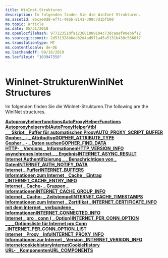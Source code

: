 ```yaml
---
title: WinInet-Strukturen
description: Im folgenden finden Sie die WinInet-Strukturen.
ms.assetid: 86cae0d8-effc-486b-8141-309c7d1bfb00
ms.topic: article
ms.date: 05/31/2018
ms.openlocfilehash: 97722351dfa123681889104c73dcaaef90eb6f12
ms.sourcegitcommit: 2d531328b6ed82d4ad971a45a5131b430c5866f7
ms.translationtype: MT
ms.contentlocale: de-DE
ms.lasthandoff: 09/16/2019
ms.locfileid: "103947558"
---
```

# <a name="wininet-structures"></a><span data-ttu-id="b92a1-103">WinInet-Strukturen</span><span class="sxs-lookup"><span data-stu-id="b92a1-103">WinINet Structures</span></span>

<span data-ttu-id="b92a1-104">Im folgenden finden Sie die WinInet-Strukturen.</span><span class="sxs-lookup"><span data-stu-id="b92a1-104">The following are the WinINet structures.</span></span>

<dl>

[<span data-ttu-id="b92a1-105">**Autoproxyhelperfunctions**</span><span class="sxs-lookup"><span data-stu-id="b92a1-105">**AutoProxyHelperFunctions**</span></span>](/windows/desktop/api/Wininet/ns-wininet-autoproxyhelperfunctions)  
[<span data-ttu-id="b92a1-106">**Autoproxyhelpervtbl**</span><span class="sxs-lookup"><span data-stu-id="b92a1-106">**AutoProxyHelperVtbl**</span></span>](/windows/desktop/api/Wininet/ns-wininet-autoproxyhelpervtbl)  
[<span data-ttu-id="b92a1-107">**\_ \_ Skript \_ Puffer für automatischen Proxy**</span><span class="sxs-lookup"><span data-stu-id="b92a1-107">**AUTO\_PROXY\_SCRIPT\_BUFFER**</span></span>](/windows/desktop/api/Wininet/ns-wininet-auto_proxy_script_buffer)  
[<span data-ttu-id="b92a1-108">**Gopher \_ - \_ Attributtyp**</span><span class="sxs-lookup"><span data-stu-id="b92a1-108">**GOPHER\_ATTRIBUTE\_TYPE**</span></span>](/windows/desktop/api/Wininet/ns-wininet-gopher_attribute_type)  
[<span data-ttu-id="b92a1-109">**Gopher \_ - \_ Daten suchen**</span><span class="sxs-lookup"><span data-stu-id="b92a1-109">**GOPHER\_FIND\_DATA**</span></span>](/windows/desktop/api/Wininet/ns-wininet-gopher_find_dataa)  
[<span data-ttu-id="b92a1-110">**HTTP- \_ Versions \_ Informationen**</span><span class="sxs-lookup"><span data-stu-id="b92a1-110">**HTTP\_VERSION\_INFO**</span></span>](/windows/desktop/api/Wininet/ns-wininet-http_version_info)  
[<span data-ttu-id="b92a1-111">**asynchrones Internet \_ \_ Ergebnis**</span><span class="sxs-lookup"><span data-stu-id="b92a1-111">**INTERNET\_ASYNC\_RESULT**</span></span>](/windows/desktop/api/Wininet/ns-wininet-internet_async_result)  
[<span data-ttu-id="b92a1-112">**Internet Authentifizierung \_ \_ Benachrichtigen von \_ Daten**</span><span class="sxs-lookup"><span data-stu-id="b92a1-112">**INTERNET\_AUTH\_NOTIFY\_DATA**</span></span>](/windows/win32/api/wininet/ns-wininet-internet_per_conn_optionw)  
[<span data-ttu-id="b92a1-113">**Internet \_ Puffer**</span><span class="sxs-lookup"><span data-stu-id="b92a1-113">**INTERNET\_BUFFERS**</span></span>](/windows/desktop/api/Wininet/ns-wininet-internet_buffersa)  
[<span data-ttu-id="b92a1-114">**Informationen zum Internet \_ Cache \_ Eintrag \_**</span><span class="sxs-lookup"><span data-stu-id="b92a1-114">**INTERNET\_CACHE\_ENTRY\_INFO**</span></span>](/windows/desktop/api/Wininet/ns-wininet-internet_cache_entry_infoa)  
[<span data-ttu-id="b92a1-115">**Internet \_ Cache- \_ Gruppen \_ Informationen**</span><span class="sxs-lookup"><span data-stu-id="b92a1-115">**INTERNET\_CACHE\_GROUP\_INFO**</span></span>](/windows/desktop/api/Wininet/ns-wininet-internet_cache_group_infoa)  
[<span data-ttu-id="b92a1-116">**Internet \_ Cache- \_ Zeitstempel**</span><span class="sxs-lookup"><span data-stu-id="b92a1-116">**INTERNET\_CACHE\_TIMESTAMPS**</span></span>](/windows/desktop/api/Wininet/ns-wininet-internet_cache_timestamps)  
[<span data-ttu-id="b92a1-117">**Informationen zum Internet \_ Zertifikat \_**</span><span class="sxs-lookup"><span data-stu-id="b92a1-117">**INTERNET\_CERTIFICATE\_INFO**</span></span>](/windows/desktop/api/Wininet/ns-wininet-internet_certificate_info)  
[<span data-ttu-id="b92a1-118">**mit dem Internet \_ verbundene \_ Informationen**</span><span class="sxs-lookup"><span data-stu-id="b92a1-118">**INTERNET\_CONNECTED\_INFO**</span></span>](/windows/desktop/api/Wininet/ns-wininet-internet_connected_info)  
[<span data-ttu-id="b92a1-119">**Internet \_ pro \_ conn ( \_ Option)**</span><span class="sxs-lookup"><span data-stu-id="b92a1-119">**INTERNET\_PER\_CONN\_OPTION**</span></span>](/windows/desktop/api/Wininet/ns-wininet-internet_per_conn_optiona)  
[<span data-ttu-id="b92a1-120">**\_ \_ \_ Optionsliste für Internet pro Conn \_**</span><span class="sxs-lookup"><span data-stu-id="b92a1-120">**INTERNET\_PER\_CONN\_OPTION\_LIST**</span></span>](/windows/desktop/api/Wininet/ns-wininet-internet_per_conn_option_lista)  
[<span data-ttu-id="b92a1-121">**Internet \_ Proxy \_ Info**</span><span class="sxs-lookup"><span data-stu-id="b92a1-121">**INTERNET\_PROXY\_INFO**</span></span>](/windows/desktop/api/Wininet/ns-wininet-internet_proxy_info)  
[<span data-ttu-id="b92a1-122">**Informationen zur Internet \_ Version \_**</span><span class="sxs-lookup"><span data-stu-id="b92a1-122">**INTERNET\_VERSION\_INFO**</span></span>](/windows/desktop/api/Wininet/ns-wininet-internet_version_info)  
[<span data-ttu-id="b92a1-123">**Internetcookiehistory**</span><span class="sxs-lookup"><span data-stu-id="b92a1-123">**InternetCookieHistory**</span></span>](/windows/win32/api/wininet/ns-wininet-internet_proxy_info)  
[<span data-ttu-id="b92a1-124">**URL- \_ Komponenten**</span><span class="sxs-lookup"><span data-stu-id="b92a1-124">**URL\_COMPONENTS**</span></span>](/windows/desktop/api/Wininet/ns-wininet-url_componentsa)  
</dl>

 

 




